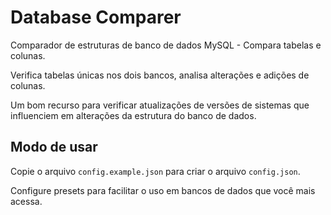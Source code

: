 # Database Comparer

Comparador de estruturas de banco de dados MySQL - Compara tabelas e colunas.

Verifica tabelas únicas nos dois bancos, analisa alterações e adições de colunas.

Um bom recurso para verificar atualizações de versões de sistemas que influenciem em alterações da estrutura do banco de dados.

## Modo de usar

Copie o arquivo `config.example.json` para criar o arquivo `config.json`. 

Configure presets para facilitar o uso em bancos de dados que você mais acessa.